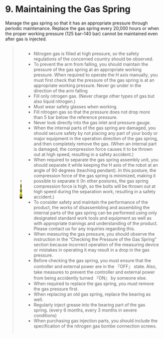 ﻿# 9. Maintaining the Gas Spring

Manage the gas spring so that it has an appropriate pressure through periodic maintenance. Replace the gas spring every 20,000 hours or when the proper working pressure (125 bar–140 bar) cannot be maintained even after gas is injected.



<blockquote>
<table border="0">
<thead>
  <tr>
    <td>
    <div align="center">
      <img src="../_assets/주의표시.png" width = 60 height = 60>
    </div>  
    </td>
    <td colspan="4">

-	Nitrogen gas is filled at high pressure, so the safety regulations of the concerned country should be observed.
-	To prevent the arm from falling, you should maintain the pressure of the gas spring at an appropriate working pressure.
When required to operate the H axis manually, you must first check that the pressure of the gas spring is at an appropriate working pressure.
Never go under in the direction of the arm falling
-	Fill only nitrogen gas.
(Never charge other types of gas but also liquid nitrogen.)
-	Must wear safety glasses when working. 
-	Fill nitrogen gas so that the pressure does not drop more than 5 bar below the reference pressure.
-	Never look directly into the gas inlet and pressure gauge.
-	When the internal parts of the gas spring are damaged, you should secure safety by not placing any part of your body or major equipment in the operation direction of the gas spring, and then completely remove the gas.
(When an internal part is damaged, the compression force causes it to be thrown out at high speed, resulting in a safety accident.)
-	When required to separate the gas spring assembly unit, you should separate it while keeping the H axis of the robot at an angle of 90 degrees (teaching pendant). In this posture, the compression force of the gas spring is minimized, making it possible to separate it (In other postures, the gas spring compression force is high, so the bolts will be thrown out at high speed during the separation work, resulting in a safety accident.)
-	To consider safety and maintain the performance of the product, the works of disassembling and assembling the internal parts of the gas spring can be performed using only designated standard work tools and equipment as well as with appropriate trainings and understanding of the product. Please contact us for any inquiries regarding this.
-	When measuring the gas pressure, you should observe the instruction in the “Checking the Pressure of the Gas Spring” section because incorrect operation of the measuring device or mistakes in operating it may result in a drop in the gas pressure.
-	Before checking the gas spring, you must ensure that the controller and external power are in the 『OFF』 state. Also, take measures to prevent the controller and external power from being accidently turned 『ON』 by someone else.
-	When required to replace the gas spring, you must remove the gas pressure first.
-	When replacing an old gas spring, replace the bearing as well.
-	Regularly inject grease into the bearing part of the gas spring. 
(every 6 months, every 3 months in severe conditions)
-	When purchasing gas injection parts, you should include the specification of the nitrogen gas bombe connection screws.


</td>
  </tr>
</thead>
</table>
<blockquote>


